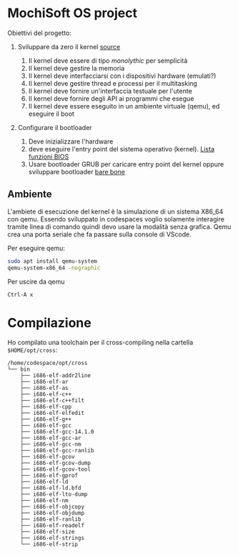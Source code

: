 # MochiSoft OS project

Obiettivi del progetto:

1. Sviluppare da zero il kernel  [source](https://www.quora.com/What-are-some-interesting-operating-system-projects-at-the-college-level)
    1. Il kernel deve essere di tipo _monolythic_ per semplicità
    2. Il kernel deve gestire la memoria
    3. Il kernel deve interfacciarsi con i dispositivi hardware (emulati?)
    4. Il kernel deve gestire thread e processi per il multitasking
    5. Il kernel deve fornire un'interfaccia testuale per l'utente
    6. Il kernel deve fornire degli API ai programmi che esegue
    7. Il kernel deve essere eseguito in un ambiente virtuale (qemu), ed eseguire il boot

2. Configurare il bootloader 
    1. Deve inizializzare l'hardware
    2. deve eseguire l'entry point del sistema operativo (kernel). [Lista funzioni BIOS](https://wiki.osdev.org/BIOS#Common_functions)
    3. Usare bootloader GRUB per caricare entry point del kernel oppure sviluppare bootloader [bare bone](https://wiki.osdev.org/Bare_Bones)


## Ambiente
L'ambiete di esecuzione del kernel è la simulazione di un sistema X86_64 con qemu. Essendo sviluppato in codespaces voglio solamente interagire tramite linea di comando quindi devo usare la modalità senza grafica. Qemu crea una porta seriale che fa passare sulla console di VScode. 

Per eseguire qemu:
```bash
sudo apt install qemu-system
qemu-system-x86_64 -nographic
```

Per uscire da qemu 
```
Ctrl-A x
``` 

# Compilazione
Ho compilato una toolchain per il cross-compiling nella cartella `$HOME/opt/cross`:
```
/home/codespace/opt/cross
└── bin
    ├── i686-elf-addr2line
    ├── i686-elf-ar
    ├── i686-elf-as
    ├── i686-elf-c++
    ├── i686-elf-c++filt
    ├── i686-elf-cpp
    ├── i686-elf-elfedit
    ├── i686-elf-g++
    ├── i686-elf-gcc
    ├── i686-elf-gcc-14.1.0
    ├── i686-elf-gcc-ar
    ├── i686-elf-gcc-nm
    ├── i686-elf-gcc-ranlib
    ├── i686-elf-gcov
    ├── i686-elf-gcov-dump
    ├── i686-elf-gcov-tool
    ├── i686-elf-gprof
    ├── i686-elf-ld
    ├── i686-elf-ld.bfd
    ├── i686-elf-lto-dump
    ├── i686-elf-nm
    ├── i686-elf-objcopy
    ├── i686-elf-objdump
    ├── i686-elf-ranlib
    ├── i686-elf-readelf
    ├── i686-elf-size
    ├── i686-elf-strings
    └── i686-elf-strip
```

<!-- 1. Sistema operativo che supporti l'esecuzione di task in multithreading
    1. Come obiettivo poter eseguire semplici ELF
2. Interazione con l'utente attraverso linea di comando, stile bash
3. Nella prima fase deve essere un processo all'interno di linux. Possibile evoluzione per essere eseguito su qemu o simili

Moduli del progetto da costruire per l'OS:

- **Kernel**
    - **Scheduler**
    - **Memory manager**
    - **File system** (da mettere nel kernel o come modulo separato?)
    - **Resource manager**
- **CLI user interface** -->